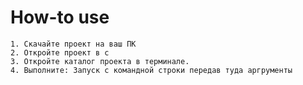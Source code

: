 # How-to use
    1. Cкачайте проект на ваш ПК
    2. Откройте проект в c
    3. Откройте каталог проекта в терминале.
    4. Выполните: Запуск с командной строки передав туда аргрументы
